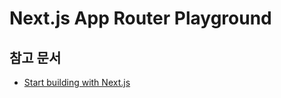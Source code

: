 # Next.js App Router Playground

## 참고 문서

- [Start building with Next.js](https://nextjs.org/learn)

